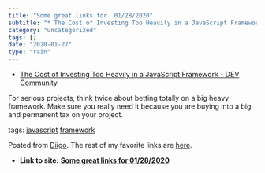 ```yaml
---
title: "Some great links for  01/28/2020"
subtitle: "* The Cost of Investing Too Heavily in a JavaScript Framework - DEV Community"
category: "uncategorized"
tags: []
date: "2020-01-27"
type: "rain"
---
```

* [The Cost of Investing Too Heavily in a JavaScript Framework - DEV Community ](<https://dev.to/ryansmith/the-cost-of-investing-too-heavily-in-a-javascript-framework-2121>)

For serious projects, think twice about betting totally on a big heavy
framework. Make sure you really need it because you are buying into a big and
permanent tax on your project.

tags: [javascript](<https://www.diigo.com/user/pitosalas/javascript>)
[framework](<https://www.diigo.com/user/pitosalas/framework>)

Posted from [Diigo](<https://www.diigo.com>). The rest of my favorite links
are [here](<https://www.diigo.com/user/pitosalas>).


* **Link to site:** **[Some great links for  01/28/2020](None)**